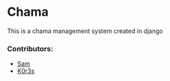 # Chama
This is a chama management system created in django

### Contributors:
- [Sam](https://github.com/Samnji/)
- [K0r3s](https://github.com/0xAckerMan)
